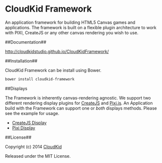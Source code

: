 CloudKid Framework
==========

An application framework for building HTML5 Canvas games and applications. The framework is built on a flexible plugin architecture to work with PIXI, CreateJS or any other canvas rendering you wish to use.

##Documentation##

http://cloudkidstudio.github.io/CloudKidFramework/

##Installation##

CloudKid Framework can be install using Bower.

```bash
bower install cloudkid-framework
```

##Displays

The Framework is inherently canvas-rendering agnostic. We support two different rendering display plugins for [CreateJS](http://createjs.com/) and [Pixi.js](http://www.pixijs.com/). An Application build with the Framework can support one or *both* displays methods. Please see the example for usage.

* [CreateJS Display](https://github.com/cloudkidstudio/CreateJSDisplay)
* [Pixi Display](https://github.com/cloudkidstudio/PixiDisplay)


##License##

Copyright (c) 2014 [CloudKid](http://github.com/cloudkidstudio)

Released under the MIT License.